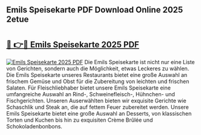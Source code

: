 ## Emils Speisekarte PDF Download Online 2025 2etue

# <h2><a href="http://gc5hm5p.nevu.top/?p=Emils+Speisekarte">🔗 👉🔴 Emils Speisekarte 2025 PDF</a></h2>

[![Emils Speisekarte 2025 PDF](https://i.imgur.com/dBaPXMq.png)](http://gc5hm5p.nevu.top/?p=Emils+Speisekarte)
Die Emils Speisekarte ist nicht nur eine Liste von Gerichten, sondern auch die Möglichkeit, etwas Leckeres zu wählen. Die Emils Speisekarte unseres Restaurants bietet eine große Auswahl an frischem Gemüse und Obst für die Zubereitung von leichten und frischen Salaten. Für Fleischliebhaber bietet unsere Emils Speisekarte eine umfangreiche Auswahl an Rind-, Schweinefleisch-, Hühnchen- und Fischgerichten. Unseren Auserwählten bieten wir exquisite Gerichte wie Schaschlik und Steak an, die auf fettem Feuer zubereitet werden. Unsere Emils Speisekarte bietet eine große Auswahl an Desserts, von klassischen Torten und Kuchen bis hin zu exquisiten Crème Brûlée und Schokoladenbonbons.
